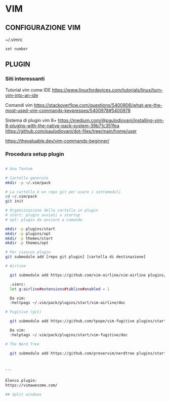 # VIM


## CONFIGURAZIONE VIM

~/.vimrc

```
set number
```

## PLUGIN

### Siti interessanti

Tutorial vim come IDE
https://www.linuxfordevices.com/tutorials/linux/turn-vim-into-an-ide

Comandi vim
https://stackoverflow.com/questions/5400806/what-are-the-most-used-vim-commands-keypresses/5400978#5400978

Sistema di plugin vim 8+
https://medium.com/@paulodiovani/installing-vim-8-plugins-with-the-native-pack-system-39b71c351fea
https://github.com/paulodiovani/dot-files/tree/main/home/user


https://thevaluable.dev/vim-commands-beginner/

### Procedura setup plugin

````bash

# Una Tantum

# Cartella generale
mkdir -p ~/.vim/pack

# La cartella è un repo git per usare i sottomoduli
cd ~/.vim/pack
git init

# Organizzazione della cartella in plugin
# start: plugin avviati a startup
# opt: plugin da avviare a comando

mkdir -p plugins/start
mkdir -p plugins/opt
mkdir -p themes/start
mkdir -p themes/opt

# Per ciascun plugin
git submodule add [repo git plugin] [cartella di destinazione]

# Airline

  git submodule add https://github.com/vim-airline/vim-airline plugins/start/vim-airline

  .vimrc:
  let g:airline#extensions#tabline#enabled = 1

  Da vim:
  :heltpags ~/.vim/pack/plugins/start/vim-airline/doc

# Fugitive (git)

  git submodule add https://github.com/tpope/vim-fugitive plugins/start/vim-fugitive

  Da vim:
  :helptags ~/.vim/pack/plugins/start/vim-fugitive/doc	

# The Nerd Tree

  git submodule add https://github.com/preservim/nerdtree plugins/start/nerdtree	

  

```

Elenco plugin:
https://vimawesome.com/

## Split windows
